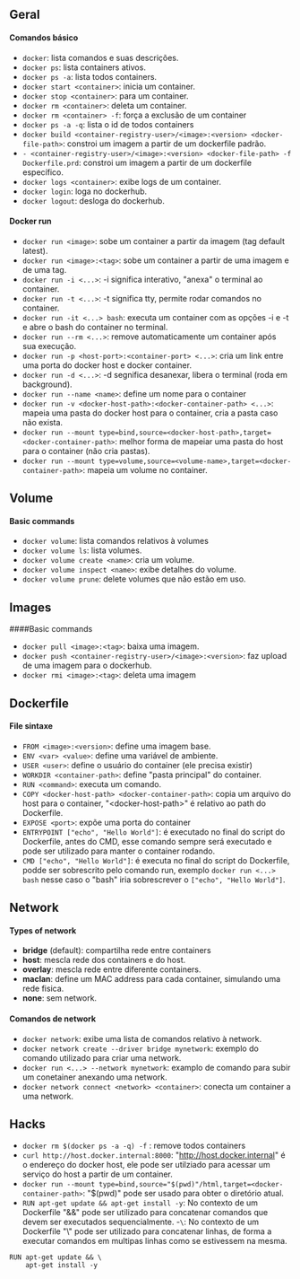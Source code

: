 ## Geral 

#### Comandos básico
- `docker`: lista comandos e suas descrições.
- `docker ps`: lista containers ativos.
- `docker ps -a`: lista todos containers.
- `docker start <container>`: inicia um container.
- `docker stop <container>`: para um container.
- `docker rm <container>`: deleta um container.
- `docker rm <container> -f`: força a exclusão de um container
- `docker ps -a -q`: lista o id de todos containers
- `docker build <container-registry-user>/<image>:<version> <docker-file-path>`: constroi um imagem a partir de um dockerfile padrão.
- `- <container-registry-user>/<image>:<version> <docker-file-path> -f Dockerfile.prd`: constroi um imagem a partir de um dockerfile específico.
- `docker logs <container>`: exibe logs de um container.
- `docker login`: loga no dockerhub.
- `docker logout`: desloga do dockerhub.

#### Docker run
- `docker run <image>`: sobe um container a partir da imagem (tag default latest).
- `docker run <image>:<tag>`: sobe um container a partir de uma imagem e de uma tag.
- `docker run -i <...>`: -i significa interativo, "anexa" o terminal ao container.
- `docker run -t <...>`: -t significa tty, permite rodar comandos no container.
- `docker run -it <...> bash`: executa um container com as opções -i e -t e abre o bash do container no terminal.
- `docker run --rm <...>`: remove automaticamente um container após sua execução.
- `docker run -p <host-port>:<container-port> <...>`: cria um link entre uma porta do docker host e docker container.
- `docker run -d <...>`: -d segnifica desanexar, libera o terminal (roda em background).
- `docker run --name <name>`: define um nome para o container
- `docker run -v <docker-host-path>:<docker-container-path> <...>`: mapeia uma pasta do docker host para o container, cria a pasta caso não exista.
- `docker run --mount type=bind,source=<docker-host-path>,target=<docker-container-path>`: melhor forma de mapeiar uma pasta do host para o container (não cria pastas).
- `docker run --mount type=volume,source=<volume-name>,target=<docker-container-path>`: mapeia um volume no container.

## Volume

#### Basic commands
- `docker volume`: lista comandos relativos à volumes
- `docker volume ls`: lista volumes.
- `docker volume create <name>`: cria um volume.
- `docker volume inspect <name>`: exibe detalhes do volume.
- `docker volume prune`: delete volumes que não estão em uso.

## Images

####Basic commands
- `docker pull <image>:<tag>`: baixa uma imagem.
- `docker push <container-registry-user>/<image>:<version>`: faz upload de uma imagem para o dockerhub.
- `docker rmi <image>:<tag>`: deleta uma  imagem


## Dockerfile

#### File sintaxe
- `FROM <image>:<version>`: define uma imagem base.
- `ENV <var> <value>`: define uma variável de ambiente.
- `USER <user>`: define o usuário do container (ele precisa existir)
- `WORKDIR <container-path>`: define "pasta principal" do container.
- `RUN <command>`: executa um comando.
- `COPY <docker-host-path> <docker-container-path>`: copia um arquivo do host para o container, "\<docker-host-path\>" é relativo ao path do Dockerfile.
- `EXPOSE <port>`: expõe uma porta do container
- `ENTRYPOINT ["echo", "Hello World"]`: é executado no final do script do Dockerfile, antes do CMD, esse comando sempre será executado e pode ser utilizado para manter o container rodando.
- `CMD ["echo", "Hello World"]`: é executa no final do script do Dockerfile, podde ser sobrescrito pelo comando run, exemplo `docker run <...> bash` nesse caso o "bash" iria sobrescrever o `["echo", "Hello World"]`.


## Network 

#### Types of network
- **bridge** (default): compartilha rede entre containers
- **host**: mescla rede dos containers e do host.
- **overlay**: mescla rede entre diferente containers.
- **maclan**:  define um MAC address para cada container, simulando uma rede fisica.
- **none**: sem network.

#### Comandos de network    
- `docker network`: exibe uma lista de comandos relativo à network.
- `docker network create --driver bridge mynetwork`: exemplo do comando utilizado para criar uma network.
- `docker run <...> --network mynetwork`: examplo de comando para subir um conetainer anexando uma network.
- `docker network connect <network> <container>`: conecta um container a uma network.

## Hacks
- `docker rm $(docker ps -a -q) -f` : remove todos containers
- `curl http://host.docker.internal:8000`: "http://host.docker.internal" é o endereço do docker host, ele pode ser utilziado para acessar um serviço do host a partir de um container.
- `docker run --mount type=bind,source="$(pwd)"/html,target=<docker-container-path>`: "$(pwd)" pode ser usado para obter o diretório atual.
- `RUN apt-get update && apt-get install -y`: No contexto de um Dockerfile "&&" pode ser utilizado para concatenar comandos que devem ser executados sequencialmente.
-`\`: No contexto de um Dockerfile "\\" pode ser utilizado para concatenar linhas, de forma a executar comandos em multipas linhas como se estivessem na mesma.
`````
RUN apt-get update && \ 
    apt-get install -y
`````
